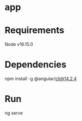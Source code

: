 # app

# Requirements
Node v16.15.0

# Dependencies
npm install -g @angular/cli@14.2.4

# Run
ng serve